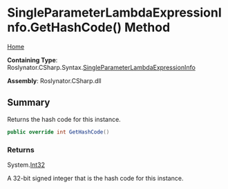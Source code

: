 <a name="_top"></a>

# SingleParameterLambdaExpressionInfo\.GetHashCode\(\) Method

[Home](../../../../../README.md#_top)

**Containing Type**: Roslynator\.CSharp\.Syntax\.[SingleParameterLambdaExpressionInfo](../README.md#_top)

**Assembly**: Roslynator\.CSharp\.dll

## Summary

Returns the hash code for this instance\.

```csharp
public override int GetHashCode()
```

### Returns

System\.[Int32](https://docs.microsoft.com/en-us/dotnet/api/system.int32)

A 32\-bit signed integer that is the hash code for this instance\.